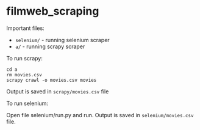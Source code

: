 # filmweb_scraping

Important files:
- `selenium/` - running selenium scraper
- `a/` - running scrapy scraper

To run scrapy:
```
cd a
rm movies.csv
scrapy crawl -o movies.csv movies
```

Output is saved in `scrapy/movies.csv` file

To run selenium:

Open file selenium/run.py and run. Output is saved in `selenium/movies.csv` file.